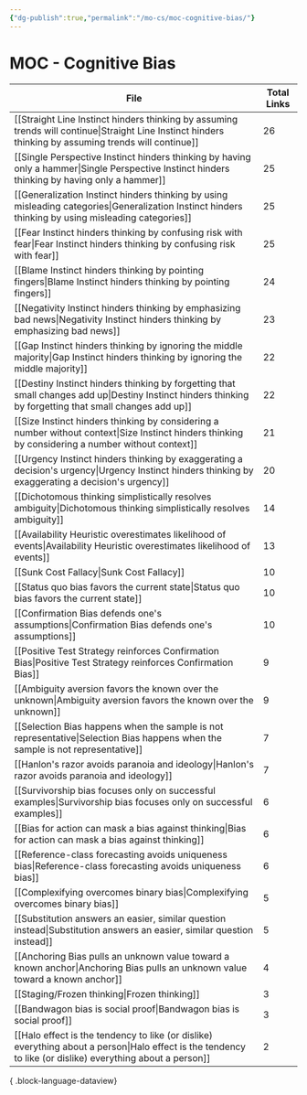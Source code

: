 ```yaml
---
{"dg-publish":true,"permalink":"/mo-cs/moc-cognitive-bias/"}
---
```


# MOC - Cognitive Bias

| File                                                                                                                                                          | Total Links |
| ------------------------------------------------------------------------------------------------------------------------------------------------------------- | ----------- |
| [[Straight Line Instinct hinders thinking by assuming trends will continue\|Straight Line Instinct hinders thinking by assuming trends will continue]]     | 26          |
| [[Single Perspective Instinct hinders thinking by having only a hammer\|Single Perspective Instinct hinders thinking by having only a hammer]]             | 25          |
| [[Generalization Instinct hinders thinking by using misleading categories\|Generalization Instinct hinders thinking by using misleading categories]]       | 25          |
| [[Fear Instinct hinders thinking by confusing risk with fear\|Fear Instinct hinders thinking by confusing risk with fear]]                                 | 25          |
| [[Blame Instinct hinders thinking by pointing fingers\|Blame Instinct hinders thinking by pointing fingers]]                                               | 24          |
| [[Negativity Instinct hinders thinking by emphasizing bad news\|Negativity Instinct hinders thinking by emphasizing bad news]]                             | 23          |
| [[Gap Instinct hinders thinking by ignoring the middle majority\|Gap Instinct hinders thinking by ignoring the middle majority]]                           | 22          |
| [[Destiny Instinct hinders thinking by forgetting that small changes add up\|Destiny Instinct hinders thinking by forgetting that small changes add up]]   | 22          |
| [[Size Instinct hinders thinking by considering a number without context\|Size Instinct hinders thinking by considering a number without context]]         | 21          |
| [[Urgency Instinct hinders thinking by exaggerating a decision's urgency\|Urgency Instinct hinders thinking by exaggerating a decision's urgency]]         | 20          |
| [[Dichotomous thinking simplistically resolves ambiguity\|Dichotomous thinking simplistically resolves ambiguity]]                                         | 14          |
| [[Availability Heuristic overestimates likelihood of events\|Availability Heuristic overestimates likelihood of events]]                                   | 13          |
| [[Sunk Cost Fallacy\|Sunk Cost Fallacy]]                                                                                                                   | 10          |
| [[Status quo bias favors the current state\|Status quo bias favors the current state]]                                                                     | 10          |
| [[Confirmation Bias defends one's assumptions\|Confirmation Bias defends one's assumptions]]                                                               | 10          |
| [[Positive Test Strategy reinforces Confirmation Bias\|Positive Test Strategy reinforces Confirmation Bias]]                                               | 9           |
| [[Ambiguity aversion favors the known over the unknown\|Ambiguity aversion favors the known over the unknown]]                                             | 9           |
| [[Selection Bias happens when the sample is not representative\|Selection Bias happens when the sample is not representative]]                             | 7           |
| [[Hanlon's razor avoids paranoia and ideology\|Hanlon's razor avoids paranoia and ideology]]                                                               | 7           |
| [[Survivorship bias focuses only on successful examples\|Survivorship bias focuses only on successful examples]]                                           | 6           |
| [[Bias for action can mask a bias against thinking\|Bias for action can mask a bias against thinking]]                                                     | 6           |
| [[Reference-class forecasting avoids uniqueness bias\|Reference-class forecasting avoids uniqueness bias]]                                                 | 6           |
| [[Complexifying overcomes binary bias\|Complexifying overcomes binary bias]]                                                                               | 5           |
| [[Substitution answers an easier, similar question instead\|Substitution answers an easier, similar question instead]]                                     | 5           |
| [[Anchoring Bias pulls an unknown value toward a known anchor\|Anchoring Bias pulls an unknown value toward a known anchor]]                               | 4           |
| [[Staging/Frozen thinking\|Frozen thinking]]                                                                                                               | 3           |
| [[Bandwagon bias is social proof\|Bandwagon bias is social proof]]                                                                                         | 3           |
| [[Halo effect is the tendency to like (or dislike) everything about a person\|Halo effect is the tendency to like (or dislike) everything about a person]] | 2           |

{ .block-language-dataview}